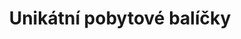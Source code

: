 ---
layout: "pages/pobytove-balicky.njk"

title: 'Unikátní pobytové balíčky'
description: 'Romantické a relaxační balíčky v Chateau Orlice. Dopřejte si dokonalý odpočinek s prvotřídní péčí v Orlických horách.'
permalink: 'cs/pobytove-balicky/'

eleventyNavigation:
  key: Pobytové balíčky
  parent: Ubytování
  order: 200


landing:
  breadcrumbsHome: Domů
  breadcrumbsCurrent: Pobytové balíčky

  heading: Unikátní<br>pobytové balíčky

  mouseIconAlt: Ikona počítačové myši

  imageUrl: /assets/images/stay-packages/stay-packages-1.jpg
  imageAlt: Hosté na koloběžkách u Chateau Orlice


posts:
  topper: Pobytové balíčky
  heading: Pobytové balíčky plné zážitků


ctaPosts:
  items:
    - title: Aktuality
      url: /aktuality

      imageUrl: /assets/images/news/news.jpg
      imageAlt: Chateau Orlice z ptačího pohledu

    - title: Výlety a aktivity
      url: /vylety-aktivity

      imageUrl: /assets/images/trips/trips.jpg
      imageAlt: Zámek Letohrad
---